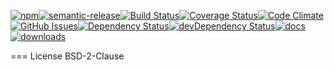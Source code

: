 [![npm](https://img.shields.io/npm/v/kronos-service-manager.svg)](https://www.npmjs.com/package/kronos-service-manager)[![semantic-release](https://img.shields.io/badge/%20%20%F0%9F%93%A6%F0%9F%9A%80-semantic--release-e10079.svg)](https://github.com/Kronos-Integration/kronos-service-manager)[![Build Status](https://secure.travis-ci.org/Kronos-Integration/kronos-service-manager.png)](http://travis-ci.org/Kronos-Integration/kronos-service-manager)[![Coverage Status](https://coveralls.io/repos/Kronos-Integration/kronos-service-manager/badge.svg)](https://coveralls.io/r/Kronos-Integration/kronos-service-manager)[![Code Climate](https://codeclimate.com/github/Kronos-Integration/kronos-service-manager/badges/gpa.svg)](https://codeclimate.com/github/Kronos-Integration/kronos-service-manager)[![GitHub Issues](https://img.shields.io/github/issues/Kronos-Integration/kronos-service-manager.svg?style=flat-square)](https://github.com/Kronos-Integration/kronos-service-manager/issues)[![Dependency Status](https://david-dm.org/Kronos-Integration/kronos-service-manager.svg)](https://david-dm.org/Kronos-Integration/kronos-service-manager)[![devDependency Status](https://david-dm.org/Kronos-Integration/kronos-service-manager/dev-status.svg)](https://david-dm.org/Kronos-Integration/kronos-service-manager#info=devDependencies)[![docs](http://inch-ci.org/github/Kronos-Integration/kronos-service-manager.svg?branch=master)](http://inch-ci.org/github/Kronos-Integration/kronos-service-manager)[![downloads](http://img.shields.io/npm/dm/kronos-service-manager.svg?style=flat-square)](https://npmjs.org/package/kronos-service-manager)

=== License BSD-2-Clause
